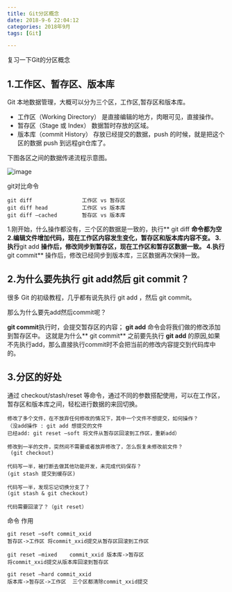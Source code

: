 ```yaml
---
title: Git分区概念
date: 2018-9-6 22:04:12  
categories: 2018年9月
tags: [Git]

---
```

 

复习一下Git的分区概念

<!-- more -->

## 1.工作区、暂存区、版本库
Git 本地数据管理，大概可以分为三个区，工作区,暂存区和版本库。
- 工作区（Working Directory）
是直接编辑的地方，肉眼可见，直接操作。
- 暂存区（Stage 或 Index）
数据暂时存放的区域。
- 版本库（commit History）
存放已经提交的数据，push 的时候，就是把这个区的数据 push 到远程git仓库了。

下图各区之间的数据传递流程示意图。

![image](http://ww1.sinaimg.cn/large/0071ouepgy1fv069kity5j30ov0ec765.jpg)

git对比命令

	git diff                工作区 vs 暂存区
	git diff head           工作区 vs 版本库
	git diff –cached        暂存区 vs 版本库

1.刚开始，什么操作都没有，三个区的数据是一致的，执行** git diff **命令都为空
2.编辑文件增加代码，现在工作区内容发生变化，暂存区和版本库内容不变。
3.执行**git add **操作后，修改同步到暂存区，现在工作区和暂存区数据一致。
4.执行**git commit** 操作后，修改已经同步到版本库，三区数据再次保持一致。

## 2.为什么要先执行 git add然后 git commit？
很多 Git 的初级教程，几乎都有说先执行 git add ，然后 git commit。

那么为什么要先add然后commit呢？

**git commit**执行时，会提交暂存区的内容；
**git add** 命令会将我们做的修改添加到暂存区中。
这就是为什么** git commit** 之前要先执行 **git add** 的原因,如果不先执行add，那么直接执行commit时不会把当前的修改内容提交到代码库中的。

## 3.分区的好处

通过 checkout/stash/reset 等命令，通过不同的参数搭配使用，可以在工作区，暂存区和版本库之间，轻松进行数据的来回切换。

	修改了多个文件，在不放弃任何修改的情况下，其中一个文件不想提交，如何操作？
	（没add操作 : git add 想提交的文件
	已经add: git reset –soft 将文件从暂存区回滚到工作区，重新add）

	修改到一半的文件，突然间不需要或者放弃修改了，怎么恢复未修改前文件？
	 (git checkout)

	代码写一半，被打断去做其他功能开发，未完成代码保存？
	(git stash 提交到缓存区)

	代码写一半，发现忘记切换分支了？
	(git stash & git checkout)

	代码需要回滚了？（git reset）

命令 作用

	git reset –soft commit_xxid   
	暂存区->工作区 将commit_xxid提交从暂存区回滚到工作区

	git reset –mixed    commit_xxid 版本库->暂存区
	将commit_xxid提交从版本库回滚到暂存区

	git reset –hard commit_xxid
	版本库->暂存区->工作区  三个区都清除commit_xxid提交
